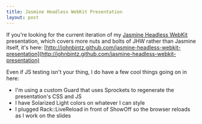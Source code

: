 ```yaml
---
title: Jasmine Headless WebKit Presentation
layout: post
---
```

If you're looking for the current iteration of my [Jasmine Headless WebKit](http://johnbintz.github.com/jasmine-headless-webkit/) presentation, which
covers more nuts and bolts of JHW rather than Jasmine itself, it's here: [http://johnbintz.github.com/jasmine-headless-webkit-presentation](http://johnbintz.github.com/jasmine-headless-webkit-presentation)

Even if JS testing isn't your thing, I do have a few cool things going on in here:

* I'm using a custom Guard that uses Sprockets to regenerate the presentation's CSS and JS
* I have Solarized Light colors on whatever I can style
* I plugged Rack::LiveReload in front of ShowOff so the browser reloads as I work on the slides


